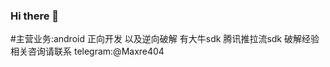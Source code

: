 ### Hi there 👋

<!--
**maxre404/maxre404** is a ✨ _special_ ✨ repository because its `README.md` (this file) appears on your GitHub profile.

Here are some ideas to get you started:

- 🔭 I’m currently working on ...
- 🌱 I’m currently learning ...
- 👯 I’m looking to collaborate on ...
- 🤔 I’m looking for help with ...
- 💬 Ask me about ...
- 📫 How to reach me: ...
- 😄 Pronouns: ...
- ⚡ Fun fact: ...
-->

#主营业务:android 正向开发 以及逆向破解 有大牛sdk 腾讯推拉流sdk 破解经验 相关咨询请联系 telegram:@Maxre404
